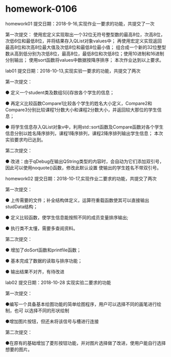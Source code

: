 # homework-0106
homework01    提交日期：2018-9-16,实现作业一要求的功能，共提交了一次

第一次提交：
使用宏定义实现取出一个32位无符号整型数的最高8位，次高8位，次低6位和最低8位，并将结果存入QList<qint8>对象values中；
再使用宏定义实现返回最高8位和次高8位最大值及次低8位和最低8位最小值；
组合成一个新的32位整型数从高到低分别为次低8位，最高8位，最低8位和次低8位；使用10进制和16进制分别输出；
使用sort函数将values中数据按降序排序；
本次作业达到以上要求。
  

lab01  提交日期：2018-10-13,实现实验一要求的功能，共提交了两次

第一次提交：

● 定义一个student类及数组S[i]存放各个学生的信息；

● 再定义比较函数Compare1比较各个学生的姓名大小定义，Compare2和Compare3分别比较课程1分数大小和课程2分数大小，并返回较大那位的学生信息；

● 将学生信息存入QList<student>对象v中，利用std::sort函数及Compare函数对各个学生信息分别以姓名降序排列，课程1降序排列，课程2降序排列输出学生信息；
本次实验要求均已达到。

第二次提交：

● 改进：由于qDebug在输出QString类型的内容时，会自动为它们添加双引号，因此可以使用noquote()函数，修改此默认设置
使输出的学生姓名不带双引号。


homework02 提交日期：2018-10-17,实现作业二要求的功能，共提交了两次

第一次提交：

● 上传需要的文件；补全结构体定义，运算符重载函数使其可以直接输出studData结构；

● 定义比较函数，使学生信息能按照不同的成员变量排序输出;

● 执行类不太懂，需要多查阅资料。

第二次提交：

● 增加了doSort函数和printfile函数；

● 基本完成了数据的读取与排序功能；

● 输出结果不对齐，有待改进


lab02 提交日期：2018-10-28 实现实验二要求的功能

第一次提交：

●编写一个具备基本绘图功能的简单绘图程序，用户可以选择不同的画笔进行绘制，也可
以选择不同的形状绘制

●增加图片按钮，但还未将该信号与槽进行连接

第二次提交：

●在原有的基础增加了菱形按钮功能，并对图片选择做了改进，使用户能自行选择想要的图片。

